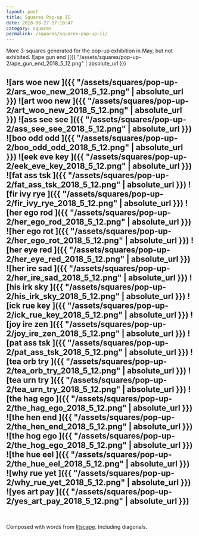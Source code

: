 ```yaml
---
layout: post
title: Squares Pop-up II
date: 2018-08-27 17:10:47
category: squares
permalink: /squares/squares-pop-up-ii/ 
---
```


More 3-squares generated for the pop-up exhibition in May, but not exhibited.
![ape gun end ]({{ "/assets/squares/pop-up-2/ape_gun_end_2018_5_12.png" | absolute_url }})

![ars woe new ]({{ "/assets/squares/pop-up-2/ars_woe_new_2018_5_12.png" | absolute_url }})
![art woo new ]({{ "/assets/squares/pop-up-2/art_woo_new_2018_5_12.png" | absolute_url }})
![ass see see ]({{ "/assets/squares/pop-up-2/ass_see_see_2018_5_12.png" | absolute_url }})
![boo odd odd ]({{ "/assets/squares/pop-up-2/boo_odd_odd_2018_5_12.png" | absolute_url }})
![eek eve key ]({{ "/assets/squares/pop-up-2/eek_eve_key_2018_5_12.png" | absolute_url }})
![fat ass tsk ]({{ "/assets/squares/pop-up-2/fat_ass_tsk_2018_5_12.png" | absolute_url }})
![fir ivy rye ]({{ "/assets/squares/pop-up-2/fir_ivy_rye_2018_5_12.png" | absolute_url }})
![her ego rod ]({{ "/assets/squares/pop-up-2/her_ego_rod_2018_5_12.png" | absolute_url }})
![her ego rot ]({{ "/assets/squares/pop-up-2/her_ego_rot_2018_5_12.png" | absolute_url }})
![her eye red ]({{ "/assets/squares/pop-up-2/her_eye_red_2018_5_12.png" | absolute_url }})
![her ire sad ]({{ "/assets/squares/pop-up-2/her_ire_sad_2018_5_12.png" | absolute_url }})
![his irk sky ]({{ "/assets/squares/pop-up-2/his_irk_sky_2018_5_12.png" | absolute_url }})
![ick rue key ]({{ "/assets/squares/pop-up-2/ick_rue_key_2018_5_12.png" | absolute_url }})
![joy ire zen ]({{ "/assets/squares/pop-up-2/joy_ire_zen_2018_5_12.png" | absolute_url }})
![pat ass tsk ]({{ "/assets/squares/pop-up-2/pat_ass_tsk_2018_5_12.png" | absolute_url }})
![tea orb try ]({{ "/assets/squares/pop-up-2/tea_orb_try_2018_5_12.png" | absolute_url }})
![tea urn try ]({{ "/assets/squares/pop-up-2/tea_urn_try_2018_5_12.png" | absolute_url }})
![the hag ego ]({{ "/assets/squares/pop-up-2/the_hag_ego_2018_5_12.png" | absolute_url }})
![the hen end ]({{ "/assets/squares/pop-up-2/the_hen_end_2018_5_12.png" | absolute_url }})
![the hog ego ]({{ "/assets/squares/pop-up-2/the_hog_ego_2018_5_12.png" | absolute_url }})
![the hue eel ]({{ "/assets/squares/pop-up-2/the_hue_eel_2018_5_12.png" | absolute_url }})
![why rue yet ]({{ "/assets/squares/pop-up-2/why_rue_yet_2018_5_12.png" | absolute_url }})
![yes art pay ]({{ "/assets/squares/pop-up-2/yes_art_pay_2018_5_12.png" | absolute_url }})
---

&nbsp;

Composed with words from [litscape](https://www.litscape.com/). Including diagonals. 
